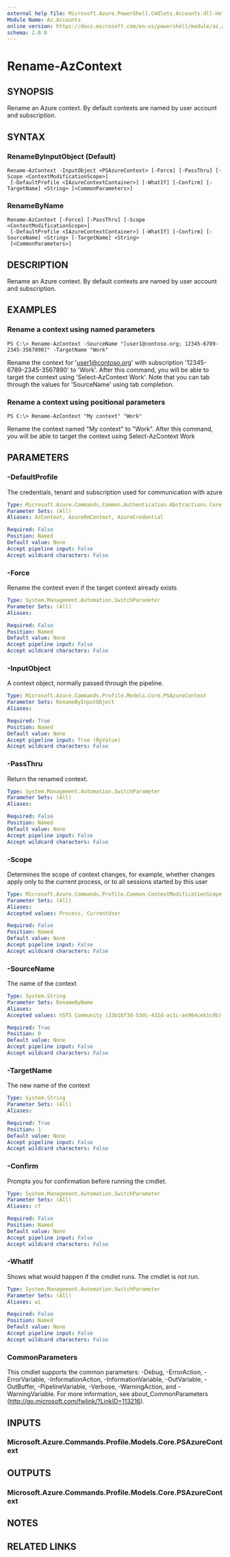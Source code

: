 ```yaml
---
external help file: Microsoft.Azure.PowerShell.Cmdlets.Accounts.dll-Help.xml
Module Name: Az.Accounts
online version: https://docs.microsoft.com/en-us/powershell/module/az.accounts/rename-azcontext
schema: 2.0.0
---
```


# Rename-AzContext

## SYNOPSIS
Rename an Azure context.  By default contexts are named by user account and subscription.

## SYNTAX

### RenameByInputObject (Default)
```
Rename-AzContext -InputObject <PSAzureContext> [-Force] [-PassThru] [-Scope <ContextModificationScope>]
 [-DefaultProfile <IAzureContextContainer>] [-WhatIf] [-Confirm] [-TargetName] <String> [<CommonParameters>]
```

### RenameByName
```
Rename-AzContext [-Force] [-PassThru] [-Scope <ContextModificationScope>]
 [-DefaultProfile <IAzureContextContainer>] [-WhatIf] [-Confirm] [-SourceName] <String> [-TargetName] <String>
 [<CommonParameters>]
```

## DESCRIPTION
Rename an Azure context.  By default contexts are named by user account and subscription.

## EXAMPLES

### Rename a context using named parameters
```
PS C:\> Rename-AzContext -SourceName "[user1@contoso.org; 12345-6789-2345-3567890]" -TargetName "Work"
```

Rename the context for 'user1@contoso.org' with subscription '12345-6789-2345-3567890' to 'Work'.  After this command, you will be able to target the context using 
'Select-AzContext Work'.  Note that you can tab through the values for 'SourceName' using tab completion.

### Rename a context using positional parameters
```
PS C:\> Rename-AzContext "My context" "Work"
```

Rename the context named "My context" to "Work".  After this command, you will be able to target the context using 
Select-AzContext Work

## PARAMETERS

### -DefaultProfile
The credentials, tenant and subscription used for communication with azure

```yaml
Type: Microsoft.Azure.Commands.Common.Authentication.Abstractions.Core.IAzureContextContainer
Parameter Sets: (All)
Aliases: AzContext, AzureRmContext, AzureCredential

Required: False
Position: Named
Default value: None
Accept pipeline input: False
Accept wildcard characters: False
```

### -Force
Rename the context even if the target context already exists

```yaml
Type: System.Management.Automation.SwitchParameter
Parameter Sets: (All)
Aliases:

Required: False
Position: Named
Default value: None
Accept pipeline input: False
Accept wildcard characters: False
```

### -InputObject
A context object, normally passed through the pipeline.

```yaml
Type: Microsoft.Azure.Commands.Profile.Models.Core.PSAzureContext
Parameter Sets: RenameByInputObject
Aliases:

Required: True
Position: Named
Default value: None
Accept pipeline input: True (ByValue)
Accept wildcard characters: False
```

### -PassThru
Return the renamed context.

```yaml
Type: System.Management.Automation.SwitchParameter
Parameter Sets: (All)
Aliases:

Required: False
Position: Named
Default value: None
Accept pipeline input: False
Accept wildcard characters: False
```

### -Scope
Determines the scope of context changes, for example, whether changes apply only to the current process, or to all sessions started by this user

```yaml
Type: Microsoft.Azure.Commands.Profile.Common.ContextModificationScope
Parameter Sets: (All)
Aliases:
Accepted values: Process, CurrentUser

Required: False
Position: Named
Default value: None
Accept pipeline input: False
Accept wildcard characters: False
```

### -SourceName
The name of the context

```yaml
Type: System.String
Parameter Sets: RenameByName
Aliases:
Accepted values: VSTS Community (33b1bf3d-53dc-432d-ac1c-ae964ceb1c9b) - markcowl@microsoft.com, Azure SDK Powershell Test (c9cbd920-c00c-427c-852b-8aaf38badaeb) - markcowl@microsoft.com, DDJenkinsClients-Corp (57f0a992-391e-462b-9c7d-a22f11c19153) - markcowl@microsoft.com, DevDiv Test Labs (4569f501-239f-4c48-a7c0-a3b1f507720c) - markcowl@microsoft.com, CAT_Eng (eb87f285-893a-4f0f-8c55-7b4f67b1d097) - markcowl@microsoft.com, Azure SDK CI (279b0675-cf67-467f-98f0-67ae31eb540f) - markcowl@microsoft.com, vsclk-core-prod (979523fb-a19c-4bb0-a8ee-cef29597b0a4) - markcowl@microsoft.com, Node CLI Test (2c224e7e-3ef5-431d-a57b-e71f4662e3a6) - markcowl@microsoft.com, node (00977cdb-163f-435f-9c32-39ec8ae61f4d) - markcowl@microsoft.com, Azure Storage DM Test (ce4a7590-4722-4bcf-a2c6-e473e9f11778) - markcowl@microsoft.com, PowerShell_in_Azure_Cloud_Shell (ae78d803-0528-4da1-ba66-2e6ddd4423fa) - markcowl@microsoft.com, DDXLABDTL-01 (e2dc3810-f8e5-4337-a41c-8b9ec7d954ee) - markcowl@microsoft.com, FISMA Pen Testing Subscription (9ed7cca5-c306-4f66-9d1c-2766e67013d8) - markcowl@microsoft.com, Test Subscription 1 for Migration (d1e52cbc-b073-42e2-a0a0-c2f547118a6e) - markcowl@microsoft.com, AzureSDKADGraph1 (e97029cb-78d9-49b1-a92f-b92f40a8b859) - markcowl@microsoft.com, Falcon Compliant Build (293df7f9-f218-4ba5-b165-46106210024b) - markcowl@microsoft.com, Azure SDK Infrastructure (6b085460-5f21-477e-ba44-1035046e9101) - markcowl@microsoft.com, AzureDevOpsCommunity (33b1bf3d-53dc-432d-ac1c-ae964ceb1c9b) - markcowl@microsoft.com, Cosmos_WDG_Core_BnB_100348 (dae41bd3-9db4-4b9b-943e-832b57cac828) - markcowl@microsoft.com, AAPT FXT Binary Repository (PROD) (e0f413ab-64d5-48c2-859b-af46b7e8d80b) - markcowl@microsoft.com, DevDiv Test Labs Public (d60c2e3b-00e6-48f3-a069-542c17981e1f) - markcowl@microsoft.com, Azure SDK sandbox (db1ab6f0-4769-4b27-930e-01e2ef9c123c) - markcowl@microsoft.com, Visual Studio Enterprise (fb3b8680-0a17-4e3a-8f80-5ae374bba41e) - markcowl@microsoft.com, Azure SDK Engineering System (a18897a6-7e44-457d-9260-f2854c0aca42) - markcowl@microsoft.com, DevDiv Key Vault (bd62906c-0a81-43c3-a2f8-126e4cf66ada) - markcowl@microsoft.com, AzureSDKADGraph2 (0b1f6471-1bf0-4dda-aec3-cb9272f09590) - markcowl@microsoft.com, Kubernetes Shared Tools - PROD (db67ee91-0665-44d4-b451-31faee93c5fd) - markcowl@microsoft.com, Core-ES-WorkManagement (52a442a2-31e9-42f9-8e3e-4b27dbf82673) - markcowl@microsoft.com

Required: True
Position: 0
Default value: None
Accept pipeline input: False
Accept wildcard characters: False
```

### -TargetName
The new name of the context

```yaml
Type: System.String
Parameter Sets: (All)
Aliases:

Required: True
Position: 1
Default value: None
Accept pipeline input: False
Accept wildcard characters: False
```

### -Confirm
Prompts you for confirmation before running the cmdlet.

```yaml
Type: System.Management.Automation.SwitchParameter
Parameter Sets: (All)
Aliases: cf

Required: False
Position: Named
Default value: None
Accept pipeline input: False
Accept wildcard characters: False
```

### -WhatIf
Shows what would happen if the cmdlet runs.
The cmdlet is not run.

```yaml
Type: System.Management.Automation.SwitchParameter
Parameter Sets: (All)
Aliases: wi

Required: False
Position: Named
Default value: None
Accept pipeline input: False
Accept wildcard characters: False
```

### CommonParameters
This cmdlet supports the common parameters: -Debug, -ErrorAction, -ErrorVariable, -InformationAction, -InformationVariable, -OutVariable, -OutBuffer, -PipelineVariable, -Verbose, -WarningAction, and -WarningVariable. For more information, see about_CommonParameters (http://go.microsoft.com/fwlink/?LinkID=113216).

## INPUTS

### Microsoft.Azure.Commands.Profile.Models.Core.PSAzureContext

## OUTPUTS

### Microsoft.Azure.Commands.Profile.Models.Core.PSAzureContext

## NOTES

## RELATED LINKS
